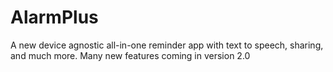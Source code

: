 # AlarmPlus
A new device agnostic all-in-one reminder app with text to speech, sharing, and much more. 
Many new features coming in version 2.0
